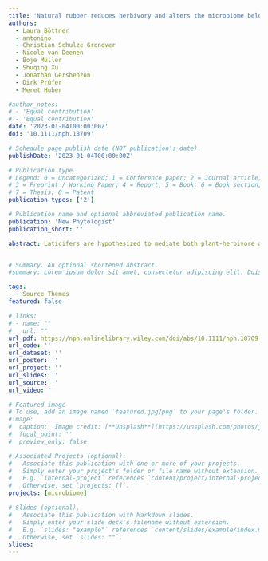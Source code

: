 ```yaml
---
title: 'Natural rubber reduces herbivory and alters the microbiome below ground'
authors:
  - Laura Böttner
  - antonino
  - Christian Schulze Gronover
  - Nicole van Deenen
  - Boje Müller
  - Shuqing Xu
  - Jonathan Gershenzon
  - Dirk Prüfer
  - Meret Huber

#author_notes:
# - 'Equal contribution'
# - 'Equal contribution'
date: '2023-01-04T00:00:00Z'
doi: '10.1111/nph.18709'

# Schedule page publish date (NOT publication's date).
publishDate: '2023-01-04T00:00:00Z'

# Publication type.
# Legend: 0 = Uncategorized; 1 = Conference paper; 2 = Journal article;
# 3 = Preprint / Working Paper; 4 = Report; 5 = Book; 6 = Book section;
# 7 = Thesis; 8 = Patent
publication_types: ['2']

# Publication name and optional abbreviated publication name.
publication: 'New Phytologist'
publication_short: ''

abstract: Laticifers are hypothesized to mediate both plant-herbivore and plant-microbe interactions. However, there is little evidence for this dual function. We investigated whether the major constituent of natural rubber, cis-1,4-polyisoprene, a phylogenetically widespread and economically important latex polymer, alters plant resistance and the root microbiome of the Russian dandelion (Taraxacum koksaghyz) under attack of a root herbivore, the larva of the May cockchafer (Melolontha melolontha). Rubber-depleted transgenic plants lost more shoot and root biomass upon herbivory than normal rubber content near-isogenic lines. M. melolontha preferred to feed on artificial diet supplemented with rubber-depleted rather than normal rubber content latex. Likewise, adding purified cis-1,4-polyisoprene in ecologically relevant concentrations to diet deterred larval feeding and reduced larval weight gain. Metagenomics and metabarcoding revealed that abolishing biosynthesis of natural rubber alters the structure but not the diversity of the rhizosphere and root microbiota (ecto- and endophytes), and that these changes depended on M. melolontha damage. However, the assumption that rubber reduces microbial colonization or pathogen load is contradicted by four lines of evidence. Taken together, our data demonstrate that natural rubber biosynthesis reduces herbivory and alters the plant microbiota, which highlights the role of plant specialized metabolites and secretory structures in shaping multitrophic interactions.


# Summary. An optional shortened abstract.
#summary: Lorem ipsum dolor sit amet, consectetur adipiscing elit. Duis posuere tellus ac convallis placerat. Proin tincidunt magna sed ex sollicitudin condimentum.

tags:
  - Source Themes
featured: false

# links:
# - name: ""
#   url: ""
url_pdf: https://nph.onlinelibrary.wiley.com/doi/abs/10.1111/nph.18709
url_code: ''
url_dataset: ''
url_poster: ''
url_project: ''
url_slides: ''
url_source: ''
url_video: ''

# Featured image
# To use, add an image named `featured.jpg/png` to your page's folder.
#image:
#  caption: 'Image credit: [**Unsplash**](https://unsplash.com/photos/jdD8gXaTZsc)'
#  focal_point: ''
#  preview_only: false

# Associated Projects (optional).
#   Associate this publication with one or more of your projects.
#   Simply enter your project's folder or file name without extension.
#   E.g. `internal-project` references `content/project/internal-project/index.md`.
#   Otherwise, set `projects: []`.
projects: [microbiome]

# Slides (optional).
#   Associate this publication with Markdown slides.
#   Simply enter your slide deck's filename without extension.
#   E.g. `slides: "example"` references `content/slides/example/index.md`.
#   Otherwise, set `slides: ""`.
slides:
---
```

